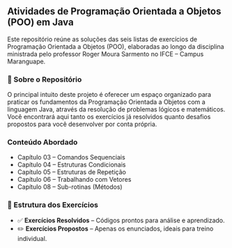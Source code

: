 ## Atividades de Programação Orientada a Objetos (POO) em Java

Este repositório reúne as soluções das seis listas de exercícios de Programação Orientada a Objetos (POO), elaboradas ao longo da disciplina ministrada pelo professor Roger Moura Sarmento no IFCE – Campus Maranguape.

### 📘 Sobre o Repositório

O principal intuito deste projeto é oferecer um espaço organizado para praticar os fundamentos da Programação Orientada a Objetos com a linguagem Java, através da resolução de problemas lógicos e matemáticos. Você encontrará aqui tanto os exercícios já resolvidos quanto desafios propostos para você desenvolver por conta própria.

### Conteúdo Abordado

* Capítulo 03 – Comandos Sequenciais
* Capítulo 04 – Estruturas Condicionais
* Capítulo 05 – Estruturas de Repetição
* Capítulo 06 – Trabalhando com Vetores
* Capítulo 08 – Sub-rotinas (Métodos)

### 📌 Estrutura dos Exercícios

* ✅ **Exercícios Resolvidos** – Códigos prontos para análise e aprendizado.
* ✏️ **Exercícios Propostos** – Apenas os enunciados, ideais para treino individual.
